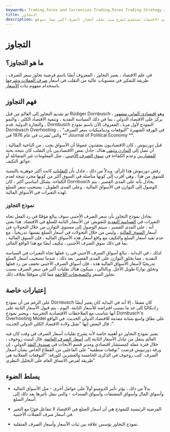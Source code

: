 ```yaml
---
keywords: Trading,Forex and Currencies Trading,Forex Trading Strategy and Education,Strategy and Education
title: التجاوز
description: التجاوز هو نموذج أو فرضية في علم الاقتصاد تستخدم لشرح سبب تقلب أسعار الصرف أكثر مما نتوقع.
---
```


# التجاوز
## ما هو التجاوز؟

في علم الاقتصاد ، يعتبر التجاوز ، المعروف أيضًا باسم فرضية تجاوز سعر الصرف ، طريقة للتفكير في مستويات عالية من التقلب في أسعار [صرف العملات وشرحها](/exchangerate) باستخدام مفهوم ثبات [الأسعار](/price_stickiness).

## فهم التجاوز

تم تقديم التجاوز إلى العالم من قبل Rüdiger Dornbusch ، وهو [اقتصادي ألماني مشهور](/economist) يركز على الاقتصاد الدولي ، بما في ذلك السياسة النقدية ، وتنمية الاقتصاد الكلي ، والنمو ، والتجارة الدولية. قدم Dornbusch النموذج لأول مرة ، المعروف الآن باسم نموذج Dornbusch Overhooting ، في الورقة الشهيرة "التوقعات وديناميكيات سعر الصرف" ، والتي نُشرت في عام 1976 في ** Journal of Political Economy **.

قبل دورنبوش ، كان الاقتصاديون يعتقدون عمومًا أن الأسواق يجب ، من الناحية المثالية ، أن تصل إلى [التوازن وتبقى](/equilibrium) هناك. جادل بعض الاقتصاديين بأن التقلب كان نتيجة بحتة [للمضاربين](/speculator) وعدم الكفاءة في [سوق الصرف الأجنبي](/foreign-exchange-markets) ، مثل المعلومات غير المتماثلة أو عوائق التكيف.

رفض دورنبوش هذا الرأي. وبدلاً من ذلك ، جادل بأن [التقلبات](/volatility) كانت أكثر جوهرية بالنسبة للسوق من هذا ، وهي أقرب إلى كونها متأصلة في السوق أكثر من كونها مجرد نتيجة لعدم الكفاءة. بشكل أساسي أكثر ، كان Dornbusch يجادل بأنه على المدى القصير ، يتم الوصول إلى التوازن في الأسواق المالية ، وعلى المدى الطويل ، يستجيب سعر السلع لهذه التغيرات في الأسواق المالية.

### نموذج التجاوز

يجادل نموذج التجاوز بأن سعر الصرف الأجنبي سوف يبالغ مؤقتًا في رد الفعل تجاه التغيرات في [السياسة النقدية](/monetarypolicy) للتعويض عن الأسعار الثابتة للسلع في الاقتصاد. هذا يعني أنه ، على المدى القصير ، سيتم الوصول إلى مستوى التوازن من خلال التحولات في أسعار [السوق المالية](/financial-market) ، وليس من خلال التحولات في أسعار السلع نفسها. تدريجياً ، مع عدم تقيد أسعار السلع والتكيف مع واقع أسعار هذه الأسواق المالية ، فإن السوق المالية ، بما في ذلك سوق الصرف الأجنبي ، تتكيف أيضًا مع هذا الواقع المالي.

لذلك ، في البداية ، تبالغ أسواق الصرف الأجنبي في رد فعلها تجاه التغيرات في السياسة النقدية ، مما يخلق التوازن على المدى القصير. بعد ذلك ، عندما تستجيب أسعار السلع تدريجيًا لأسعار الأسواق المالية هذه ، فإن أسواق الصرف الأجنبي تخفف من رد فعلها وتخلق توازنًا طويل الأجل. وبالتالي ، سيكون هناك تقلبات أكبر في سعر الصرف بسبب تجاوز السعر [والتصحيحات اللاحقة](/correction) مما كان متوقعًا بخلاف ذلك.

## إعتبارات خاصة

على الرغم من أن نموذج Dornbusch كان مقنعًا ، إلا أنه في البداية كان يعتبر أيضًا راديكاليًا إلى حد ما بسبب افتراضه للأسعار الثابتة. اليوم ، يتم قبول الأسعار الثابتة على أنها تتناسب مع الملاحظات الاقتصادية التجريبية ، ويعتبر نموذج Dornbusch's Overhooting Model على نطاق واسع بمثابة مقدمة للاقتصاد الدولي الحديث. في الواقع ، قال البعض إنها "تمثل ولادة الاقتصاد الكلي الدولي الحديث".

يعتبر نموذج التجاوز ذو أهمية خاصة لأنه يشرح تقلبات أسعار الصرف في وقت كان فيه العالم ينتقل من تبادل الأسعار الثابتة إلى [أسعار الصرف العائمة](/floatingexchangerate). قال كينيث روجوف ، خلال فترة عمله كمستشار اقتصادي ومدير قسم الأبحاث في [صندوق النقد](/imf) الدولي ، إن ورقة دورنبوش فرضت "توقعات منطقية" على الفاعلين من القطاع الخاص بشأن أسعار الصرف. كتب روجوف في الذكرى الخامسة والعشرين للورقة: "التوقعات العقلانية هي طريقة لفرض الاتساق العام على التحليل النظري".

## يسلط الضوء

- بدلاً من ذلك ، يؤثر تأثير الدومينو أولاً على عوامل أخرى - مثل الأسواق المالية وأسواق المال وأسواق المشتقات وأسواق السندات - والتي تنقل تأثيرها بعد ذلك إلى أسعار السلع.

- الفرضية الرئيسية للنموذج هي أن أسعار السلع في الاقتصاد لا تتفاعل فورًا مع التغير في أسعار صرف العملات الأجنبية.

- نموذج التجاوز يؤسس علاقة بين ثبات الأسعار وأسعار الصرف المتقلبة.

